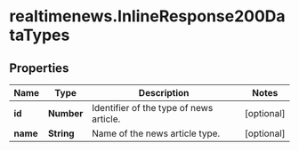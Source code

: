 # realtimenews.InlineResponse200DataTypes

## Properties

Name | Type | Description | Notes
------------ | ------------- | ------------- | -------------
**id** | **Number** | Identifier of the type of news article. | [optional] 
**name** | **String** | Name of the news article type. | [optional] 



